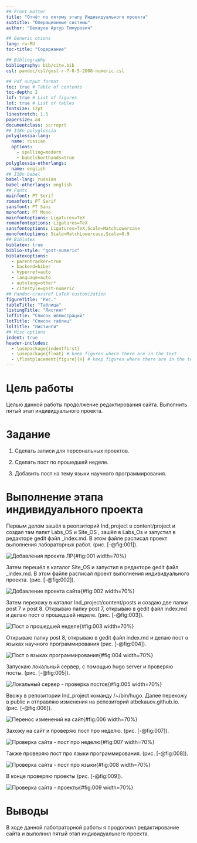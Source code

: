 ```yaml
---
## Front matter
title: "Отчёт по пятому этапу Индивидуального проекта"
subtitle: "Операционные системы"
author: "Бекауов Артур Тимурович"

## Generic otions
lang: ru-RU
toc-title: "Содержание"

## Bibliography
bibliography: bib/cite.bib
csl: pandoc/csl/gost-r-7-0-5-2008-numeric.csl

## Pdf output format
toc: true # Table of contents
toc-depth: 2
lof: true # List of figures
lot: true # List of tables
fontsize: 12pt
linestretch: 1.5
papersize: a4
documentclass: scrreprt
## I18n polyglossia
polyglossia-lang:
  name: russian
  options:
	- spelling=modern
	- babelshorthands=true
polyglossia-otherlangs:
  name: english
## I18n babel
babel-lang: russian
babel-otherlangs: english
## Fonts
mainfont: PT Serif
romanfont: PT Serif
sansfont: PT Sans
monofont: PT Mono
mainfontoptions: Ligatures=TeX
romanfontoptions: Ligatures=TeX
sansfontoptions: Ligatures=TeX,Scale=MatchLowercase
monofontoptions: Scale=MatchLowercase,Scale=0.9
## Biblatex
biblatex: true
biblio-style: "gost-numeric"
biblatexoptions:
  - parentracker=true
  - backend=biber
  - hyperref=auto
  - language=auto
  - autolang=other*
  - citestyle=gost-numeric
## Pandoc-crossref LaTeX customization
figureTitle: "Рис."
tableTitle: "Таблица"
listingTitle: "Листинг"
lofTitle: "Список иллюстраций"
lotTitle: "Список таблиц"
lolTitle: "Листинги"
## Misc options
indent: true
header-includes:
  - \usepackage{indentfirst}
  - \usepackage{float} # keep figures where there are in the text
  - \floatplacement{figure}{H} # keep figures where there are in the text
---
```


# Цель работы

Целью данной работы продолжение редактирования сайта. Выполнить пятый этап индивидуального проекта.

# Задание

1. Сделать записи для персональных проектов.

2. Сделать пост по прошедшей неделе.

3. Добавить пост на тему языки научного программирования.

# Выполнение этапа индивидуального проекта

Первым делом зашёл в реопзиторий Ind_project в content/project и создал там папкт Labs_OS и Site_OS , зашёл в Labs_Os и запустил в редакторе gedit файл _index.md. В этом файле расписал проект выполнения лабораторных работ. (рис. [-@fig:001]).

![Добавления проекта ЛР](image/1.png){#fig:001 width=70%}

Затем перешёл в каталог Site_OS и запустил в редакторе gedit файл _index.md. В этом файле расписал проект выполнения индивидуального проекта. (рис. [-@fig:002]).

![Добавление проекта сайта](image/2.png){#fig:002 width=70%}

Затем перехожу в каталог Ind_project/content/posts и создаю две папки post 7 и post 8. Открываю папку post 7, открываю в gedit файл index.md и делаю пост о прошедшей неделе. (рис. [-@fig:003]).

![Пост о прошедшей неделе](image/3.png){#fig:003 width=70%}

Открываю папку post 8, открываю в gedit файл index.md и делаю пост о языках научного программирования (рис. [-@fig:004]).

![Пост о языках программирования](image/4.png){#fig:004 width=70%}

Запускаю локальный сервер, с помощью hugo server и проверяю посты.  (рис. [-@fig:005]).

![Локальный сервер - проверка постов](image/5.png){#fig:005 width=70%}

Ввожу в репозитории Ind_project команду /~/bin/hugo. Далее перехожу в public и отправляю изменения на репозиторий atbekauov.github.io. (рис. [-@fig:006]).

![Перенос изменений на сайт](image/6.png){#fig:006 width=70%}

Захожу на сайт и проверяю пост про неделю. (рис. [-@fig:007]).

![Проверка сайта - пост про неделю](image/7.png){#fig:007 width=70%}

Также проверяю пост про языки программирования. (рис. [-@fig:008]).

![Проверка сайта - пост про языки](image/8.png){#fig:008 width=70%}

В конце проверяю проекты (рис. [-@fig:009]).

![Проверка сайта - проекты](image/9.png){#fig:009 width=70%}

# Выводы

В ходе данной лаботраторной работы я продолжил редактирование сайта и выполнил пятый этап индивидуального проекта.


